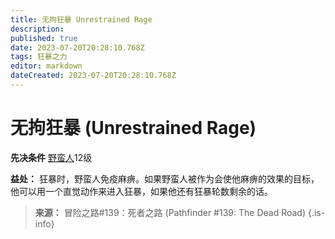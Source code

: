 ```yaml
---
title: 无拘狂暴 Unrestrained Rage
description: 
published: true
date: 2023-07-20T20:28:10.768Z
tags: 狂暴之力
editor: markdown
dateCreated: 2023-07-20T20:28:10.768Z
---
```


# 无拘狂暴 (Unrestrained Rage)

**先决条件** [野蛮人](/野蛮人)12级

**益处：** 狂暴时，野蛮人免疫麻痹。如果野蛮人被作为会使他麻痹的效果的目标，他可以用一个直觉动作来进入狂暴，如果他还有狂暴轮数剩余的话。

> **来源：** 冒险之路#139：死者之路 (Pathfinder #139: The Dead Road)
{.is-info}
